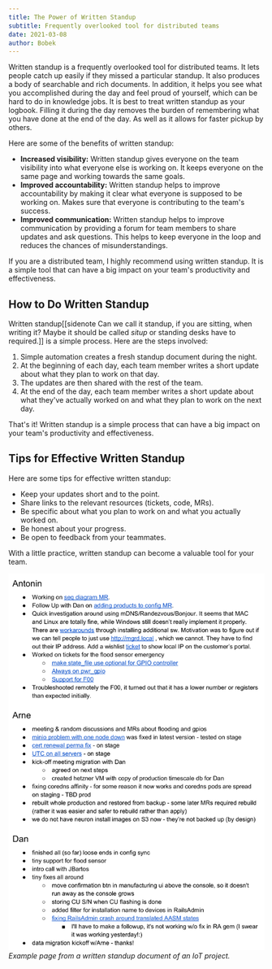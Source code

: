 ```yaml
---
title: The Power of Written Standup
subtitle: Frequently overlooked tool for distributed teams
date: 2021-03-08
author: Bobek
---
```


Written standup is a frequently overlooked tool for distributed teams. It lets people catch up easily if they missed a particular standup. It also produces a body of searchable and rich documents. In addition, it helps you see what you accomplished during the day and feel proud of yourself, which can be hard to do in knowledge jobs. It is best to treat written standup as your logbook. Filling it during the day removes the burden of remembering what you have done at the end of the day. As well as it allows for faster pickup by others.

Here are some of the benefits of written standup:

- **Increased visibility:** Written standup gives everyone on the team visibility into what everyone else is working on. It keeps everyone on the same page and working towards the same goals.
- **Improved accountability:** Written standup helps to improve accountability by making it clear what everyone is supposed to be working on. Makes sure that everyone is contributing to the team's success.
- **Improved communication:** Written standup helps to improve communication by providing a forum for team members to share updates and ask questions. This helps to keep everyone in the loop and reduces the chances of misunderstandings.

If you are a distributed team, I highly recommend using written standup. It is a simple tool that can have a big impact on your team's productivity and effectiveness.

## How to Do Written Standup

Written standup[[sidenote Can we call it standup, if you are sitting, when writing it? Maybe it should be called *situp* or standing desks have to required.]] is a simple process. Here are the steps involved:

1. Simple automation creates a fresh standup document during the night.
1. At the beginning of each day, each team member writes a short update about what they plan to work on that day.
1. The updates are then shared with the rest of the team.
1. At the end of the day, each team member writes a short update about what they've actually worked on and what they plan to work on the next day.

That's it! Written standup is a simple process that can have a big impact on your team's productivity and effectiveness.

## Tips for Effective Written Standup

Here are some tips for effective written standup:

- Keep your updates short and to the point.
- Share links to the relevant resources (tickets, code, MRs).
- Be specific about what you plan to work on and what you actually worked on.
- Be honest about your progress.
- Be open to feedback from your teammates.

With a little practice, written standup can become a valuable tool for your team.

![Example of a written standup](standup_example.png) _Example page from a written standup document of an IoT project._
